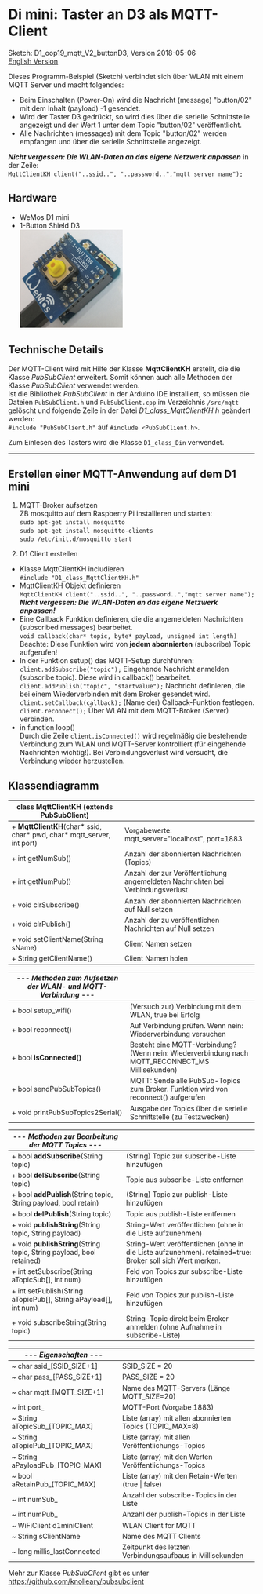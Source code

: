 # Di mini: Taster an D3 als MQTT-Client
Sketch: D1_oop19_mqtt_V2_buttonD3, Version 2018-05-06   
[<u>English Version</u>](./README.md "English Version")

Dieses Programm-Beispiel (Sketch) verbindet sich &uuml;ber WLAN mit einem MQTT Server und macht folgendes:
* Beim Einschalten (Power-On) wird die Nachricht (message) "button/02" mit dem Inhalt (payload) -1 gesendet.
* Wird der Taster D3 gedr&uuml;ckt, so wird dies &uuml;ber die serielle Schnittstelle angezeigt und der Wert 1 unter dem Topic "button/02" ver&ouml;ffentlicht.
* Alle Nachrichten (messages) mit dem Topic "button/02" werden empfangen und &uuml;ber die serielle Schnittstelle angezeigt.   

__*Nicht vergessen: Die WLAN-Daten an das eigene Netzwerk anpassen*__ in der Zeile:   
`MqttClientKH client("..ssid..", "..password..","mqtt server name");`  

## Hardware   

* WeMos D1 mini
* 1-Button Shield D3   
![D1mini with 1-BUTTON Shield](./images/D1_1ButtonShield.png "D1mini with 1-BUTTON Shield")

## Technische Details
Der MQTT-Client wird mit Hilfe der Klasse **MqttClientKH** erstellt, die die Klasse *PubSubClient* erweitert. Somit k&ouml;nnen auch alle Methoden der Klasse *PubSubClient* verwendet werden.   
Ist die Bibliothek *PubSubClient* in der Arduino IDE installiert, so m&uuml;ssen die Dateien `PubSubClient.h` und `PubSubClient.cpp` im Verzeichnis `/src/mqtt` gel&ouml;scht und folgende Zeile in der Datei *D1_class_MqttClientKH.h* ge&auml;ndert werden:   
`#include "PubSubClient.h"` auf `#include <PubSubClient.h>`.   

Zum Einlesen des Tasters wird die Klasse `D1_class_Din` verwendet.

---

## Erstellen einer MQTT-Anwendung auf dem D1 mini
1. MQTT-Broker aufsetzen  
ZB mosquitto auf dem Raspberry Pi installieren und starten:  
`sudo apt-get install mosquitto`  
`sudo apt-get install mosquitto-clients`  
`sudo /etc/init.d/mosquitto start`  

2. D1 Client erstellen
* Klasse MqttClientKH includieren   
  `#include "D1_class_MqttClientKH.h"`  
* MqttClientKH Objekt definieren  
  `MqttClientKH client("..ssid..", "..password..","mqtt server name");`  
__*Nicht vergessen: Die WLAN-Daten an das eigene Netzwerk anpassen!*__   
* Eine Callback Funktion definieren, die die angemeldeten Nachrichten (subscribed messages) bearbeitet.   
  `void callback(char* topic, byte* payload, unsigned int length)`   
  Beachte: Diese Funktion wird von __jedem abonnierten__ (subscribe) Topic aufgerufen!  
* In der Funktion setup() das MQTT-Setup durchf&uuml;hren:  
  `client.addSubscribe("topic");` Eingehende Nachricht anmelden (subscribe topic). Diese wird in callback() bearbeitet.   
  `client.addPublish("topic", "startvalue");` Nachricht definieren, die bei einem Wiederverbinden mit dem Broker gesendet wird.  
  `client.setCallback(callback);` (Name der) Callback-Funktion festlegen.  
  `client.reconnect();` &Uuml;ber WLAN mit dem MQTT-Broker (Server) verbinden.  
* in function loop()  
  Durch die Zeile `client.isConnected()` wird regelm&auml;&szlig;ig die bestehende Verbindung zum WLAN und MQTT-Server kontrolliert (f&uuml;r eingehende Nachrichten wichtig!). Bei Verbindungsverlust wird versucht, die Verbindung wieder herzustellen.

## Klassendiagramm
| class MqttClientKH (extends PubSubClient) |     |
| ----------------------------------------- | --- |
| + __MqttClientKH__(char* ssid, char* pwd, char* mqtt_server, int port) | Vorgabewerte: mqtt_server="localhost", port=1883  |
| + int  getNumSub()    | Anzahl der abonnierten Nachrichten (Topics) |
| + int  getNumPub()    | Anzahl der zur Ver&ouml;ffentlichung angemeldeten Nachrichten bei Verbindungsverlust |
| + void clrSubscribe() | Anzahl der abonnierten Nachrichten auf Null setzen |
| + void clrPublish()   | Anzahl der zu ver&ouml;ffentlichen Nachrichten auf Null setzen |
| + void setClientName(String sName) | Client Namen setzen |
| + String getClientName() | Client Namen holen |

| --- *Methoden zum Aufsetzen der WLAN- und MQTT-Verbindung* --- |     |
| -------------------------------------------------------------- | --- |
| + bool setup_wifi()  | (Versuch zur) Verbindung mit dem WLAN, true bei Erfolg |
| + bool reconnect()   | Auf Verbindung pr&uuml;fen. Wenn nein: Wiederverbindung versuchen |
| + bool __isConnected()__ | Besteht eine MQTT-Verbindung? (Wenn nein: Wiederverbindung nach MQTT_RECONNECT_MS Millisekunden) |
| + bool sendPubSubTopics() | MQTT: Sende alle PubSub-Topics zum Broker. Funktion wird von reconnect() aufgerufen |
| + void printPubSubTopics2Serial() | Ausgabe der Topics &uuml;ber die serielle Schnittstelle (zu Testzwecken) |

| --- *Methoden zur Bearbeitung der MQTT Topics* --- |     |
| -------------------------------------------------- | --- |
| + bool __addSubscribe__(String topic) | (String) Topic zur subscribe-Liste hinzuf&uuml;gen |
| + bool __delSubscribe__(String topic) | Topic aus subscribe-Liste entfernen |
| + bool __addPublish__(String topic, String payload, bool retain) | (String) Topic zur publish-Liste hinzuf&uuml;gen |
| + bool __delPublish__(String topic) | Topic aus publish-Liste entfernen |
| + void __publishString__(String topic, String payload) | String-Wert ver&ouml;ffentlichen (ohne in die Liste aufzunehmen) |
| + void __publishString__(String topic, String payload, bool retained) | String-Wert ver&ouml;ffentlichen (ohne in die Liste aufzunehmen). retained=true: Broker soll sich Wert merken. |
| + int  setSubscribe(String aTopicSub[], int num) | Feld von Topics zur subscribe-Liste hinzuf&uuml;gen |
| + int  setPublish(String aTopicPub[], String aPayload[], int num) | Feld von Topics zur publish-Liste hinzuf&uuml;gen |
| + void subscribeString(String topic) | String-Topic direkt beim Broker anmelden (ohne Aufnahme in subscribe-Liste) |

| --- *Eigenschaften* --- |     |
| ----------------------- | --- |
| ~ char ssid_[SSID_SIZE+1] | SSID_SIZE = 20 |
| ~ char pass_[PASS_SIZE+1] | PASS_SIZE = 20 |
| ~ char mqtt_[MQTT_SIZE+1] | Name des MQTT-Servers (L&auml;nge MQTT_SIZE=20) |
| ~ int  port_ | MQTT-Port (Vorgabe 1883) |
| ~ String aTopicSub_[TOPIC_MAX]   | Liste (array) mit allen abonnierten Topics (TOPIC_MAX=8) |
| ~ String aTopicPub_[TOPIC_MAX]   | Liste (array) mit allen Ver&ouml;ffentlichungs-Topics |
| ~ String aPayloadPub_[TOPIC_MAX] | Liste (array) mit den Werten Ver&ouml;ffentlichungs-Topics |
| ~ bool   aRetainPub_[TOPIC_MAX]  | Liste (array) mit den Retain-Werten (true &#124; false) |
| ~ int numSub_ | Anzahl der subscribe-Topics in der Liste |
| ~ int numPub_ | Anzahl der publish-Topics in der Liste |
| ~ WiFiClient d1miniClient   | WLAN Client for MQTT |
| ~ String sClientName        | Name des MQTT Clients |
| ~ long millis_lastConnected | Zeitpunkt des letzten Verbindungsaufbaus in Millisekunden |

Mehr zur Klasse *PubSubClient* gibt es unter https://github.com/knolleary/pubsubclient

